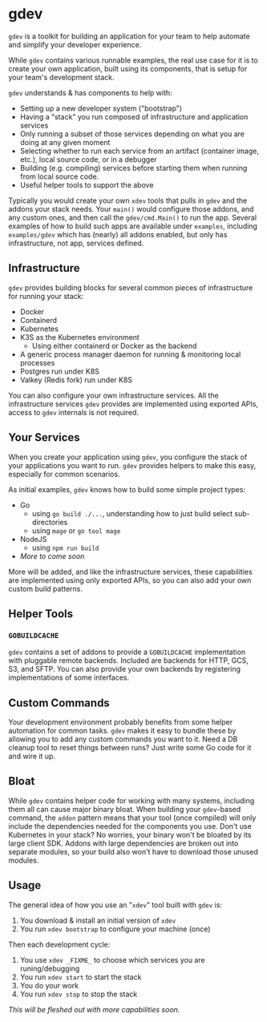# gdev

`gdev` is a toolkit for building an application for your team to help automate
and simplify your developer experience.

While `gdev` contains various runnable examples, the real use case for it is to
create your own application, built using its components, that is setup for your
team's development stack.

`gdev` understands & has components to help with:

- Setting up a new developer system ("bootstrap")
- Having a "stack" you run composed of infrastructure and application services
- Only running a subset of those services depending on what you are doing at any
  given moment
- Selecting whether to run each service from an artifact (container image,
  etc.), local source code, or in a debugger
- Building (e.g. compiling) services before starting them when running from
  local source code.
- Useful helper tools to support the above

Typically you would create your own `xdev` tools that pulls in `gdev` and the
addons your stack needs. Your `main()` would configure those addons, and any
custom ones, and then call the `gdev/cmd.Main()` to run the app. Several
examples of how to build such apps are available under `examples`, including
`examples/gdev` which has (nearly) all addons enabled, but only has
infrastructure, not app, services defined.

## Infrastructure

`gdev` provides building blocks for several common pieces of infrastructure for
running your stack:

- Docker
- Containerd
- Kubernetes
- K3S as the Kubernetes environment
  - Using either containerd or Docker as the backend
- A generic process manager daemon for running & monitoring local processes
- Postgres run under K8S
- Valkey (Redis fork) run under K8S

You can also configure your own infrastructure services. All the infrastructure
services `gdev` provides are implemented using exported APIs, access to `gdev`
internals is not required.

## Your Services

When you create your application using `gdev`, you configure the stack of your
applications you want to run. `gdev` provides helpers to make this easy,
especially for common scenarios.

As initial examples, `gdev` knows how to build some simple project types:

- Go
  - using `go build ./...`, understanding how to just build select
    sub-directories
  - using `mage` or `go tool mage`
- NodeJS
  - using `npm run build`
- _More to come soon_

More will be added, and like the infrastructure services, these capabilities are
implemented using only exported APIs, so you can also add your own custom build
patterns.

## Helper Tools

### `GOBUILDCACHE`

`gdev` contains a set of addons to provide a `GOBUILDCACHE` implementation with
pluggable remote backends. Included are backends for HTTP, GCS, S3, and SFTP.
You can also provide your own backends by registering implementations of some
interfaces.

## Custom Commands

Your development environment probably benefits from some helper automation for
common tasks. `gdev` makes it easy to bundle these by allowing you to add any
custom commands you want to it. Need a DB cleanup tool to reset things between
runs? Just write some Go code for it and wire it up.

## Bloat

While `gdev` contains helper code for working with many systems, including them
all can cause major binary bloat. When building your `gdev`-based command, the
`addon` pattern means that your tool (once compiled) will only include the
dependencies needed for the components you use. Don't use Kubernetes in your
stack? No worries, your binary won't be bloated by its large client SDK. Addons
with large dependencies are broken out into separate modules, so your build also
won't have to download those unused modules.

## Usage

The general idea of how you use an "`xdev`" tool built with `gdev` is:

1. You download & install an initial version of `xdev`
2. You run `xdev bootstrap` to configure your machine (once)

Then each development cycle:

1. You use `xdev _FIXME_` to choose which services you are runing/debugging
2. You run `xdev start` to start the stack
3. You do your work
4. You run `xdev stop` to stop the stack

_This will be fleshed out with more capabilities soon._
